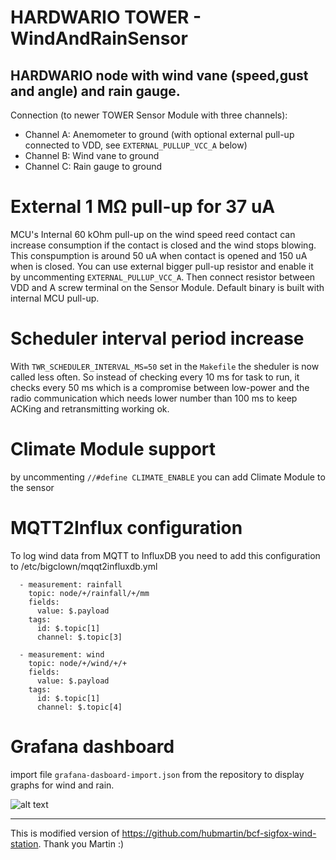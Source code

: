 # HARDWARIO TOWER - WindAndRainSensor

HARDWARIO node with wind vane (speed,gust and angle) and rain gauge.
--------

Connection (to newer TOWER Sensor Module with three channels):

- Channel A: Anemometer to ground (with optional external pull-up connected to VDD, see `EXTERNAL_PULLUP_VCC_A` below)
- Channel B: Wind vane to ground
- Channel C: Rain gauge to ground

# External 1 MΩ pull-up for 37 uA

MCU's Internal 60 kOhm pull-up on the wind speed reed contact can increase consumption if the contact is closed and the wind stops blowing.
This conspumption is around 50 uA when contact is opened and 150 uA when is closed. You can use external bigger pull-up resistor and enable it by uncommenting `EXTERNAL_PULLUP_VCC_A`. Then connect resistor between VDD and A screw terminal on the Sensor Module. Default binary is built with internal MCU pull-up.

# Scheduler interval period increase

With `TWR_SCHEDULER_INTERVAL_MS=50` set in the `Makefile` the sheduler is now called less often. So instead of checking every 10 ms for task to run, it checks every 50 ms which is a compromise between low-power and the radio communication which needs lower number than 100 ms to keep ACKing and retransmitting working ok.

# Climate Module support

by uncommenting `//#define CLIMATE_ENABLE` you can add Climate Module to the sensor


# MQTT2Influx configuration

To log wind data from MQTT to InfluxDB you need to add this configuration to /etc/bigclown/mqqt2influxdb.yml

```
  - measurement: rainfall
    topic: node/+/rainfall/+/mm
    fields:
      value: $.payload
    tags:
      id: $.topic[1]
      channel: $.topic[3]

  - measurement: wind
    topic: node/+/wind/+/+
    fields:
      value: $.payload
    tags:
      id: $.topic[1]
      channel: $.topic[4]

```

# Grafana dashboard

import file `grafana-dasboard-import.json` from the repository to display graphs for wind and rain.

![alt text](https://raw.githubusercontent.com/owarek/BC-WindAndRainSensor/master/img/IMG_20181106_155253.jpg)

--------
This is modified version of https://github.com/hubmartin/bcf-sigfox-wind-station. Thank you Martin :)
